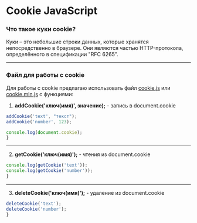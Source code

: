 # Cookie JavaScript
### Что такое куки cookie?
Куки – это небольшие строки данных, которые хранятся непосредственно в браузере. Они являются частью HTTP-протокола, определённого в спецификации "RFC 6265".
___
### Файл для работы с cookie
Для работы с cookie предлагаю использовать файл [cookie.js](https://github.com/MatveevFilipp/JavaScript/tree/master/JS/Cookie/cookie.js)   или [cookie.min.js](https://github.com/MatveevFilipp/JavaScript/tree/master/JS/Cookie/cookie.min.js) с функциями:   
1. **addCookie('ключ(имя)', значение);** - запись в document.cookie
```javascript
addCookie('text', "текст");
addCookie('number', 123);

console.log(document.cookie);
}
```
___
2. **getCookie('ключ(имя)');** - чтения из document.cookie
```javascript
console.log(getCookie('text'));
console.log(getCookie('number'));
}
```
___
3. **deleteCookie('ключ(имя)');** - удаление из document.cookie
```javascript
deleteCookie('text');
deleteCookie('number');
}
```
